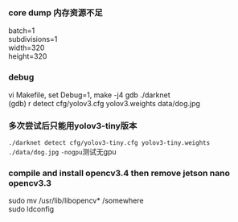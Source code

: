 ### core dump 内存资源不足  
batch=1  
subdivisions=1  
width=320  
height=320  

### debug  
vi Makefile, set Debug=1, make -j4
gdb ./darknet  
(gdb) r detect cfg/yolov3.cfg yolov3.weights data/dog.jpg  

### 多次尝试后只能用yolov3-tiny版本  
``./darknet detect cfg/yolov3-tiny.cfg yolov3-tiny.weights ./data/dog.jpg``
``-nogpu``测试无gpu

### compile and install opencv3.4 then remove jetson nano opencv3.3  
sudo mv /usr/lib/libopencv* /somewhere  
sudo ldconfig  
